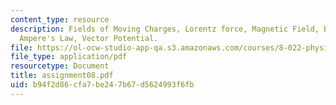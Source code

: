 ```yaml
---
content_type: resource
description: Fields of Moving Charges, Lorentz force, Magnetic Field, Biot-Savart,
  Ampere's Law, Vector Potential.
file: https://ol-ocw-studio-app-qa.s3.amazonaws.com/courses/8-022-physics-ii-electricity-and-magnetism-fall-2002/b94f2d86cfa7be247b67d5624993f6fb_assignment08.pdf
file_type: application/pdf
resourcetype: Document
title: assignment08.pdf
uid: b94f2d86-cfa7-be24-7b67-d5624993f6fb
---
```

